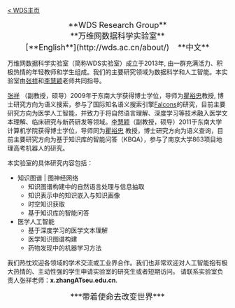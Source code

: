 [< WDS主页](http://wds.ac.cn/)



<center><font size=4>**WDS Research Group**</font></center>
<center><font size=4>**万维网数据科学实验室**</font></center>
<center><font size=4>[**English**](http://wds.ac.cn/about/)</font>&nbsp;&nbsp;&nbsp;&nbsp;&nbsp;<font size=4>**中文**</font></center>

万维网数据科学实验室（简称WDS实验室）成立于2013年, 由一群充满活力、积极热情的年轻教师和学生组成。我们的主要研究领域为数据科学和人工智能。本实验室由[张祥](https://cse.seu.edu.cn/2019/0105/c23024a257570/page.htm)和[李慧颖](https://cse.seu.edu.cn/2019/0105/c23024a257505/page.htm)老师共同指导。

[张祥](https://cse.seu.edu.cn/2019/0105/c23024a257570/page.htm) （副教授，硕导）2009年于东南大学获得博士学位，导师为[瞿裕忠](http://ws.nju.edu.cn/~yzqu)教授, 博士研究方向为语义搜索，参与了国际知名语义搜索引擎[Falcons](http://ws.nju.edu.cn/falcons)的研究，目前主要研究方向为医学人工智能，并致力于将自然语言理解、深度学习等技术融入医学文本理解、临床研究与新药研发等领域。[李慧颖](https://cse.seu.edu.cn/2019/0105/c23024a257505/page.htm)（副教授，硕导）2011于东南大学计算机学院获得博士学位，导师同为[瞿裕忠](http://ws.nju.edu.cn/~yzqu) 教授，博士研究方向为语义查询，目前主要研究方向为基于知识库的智能问答（KBQA），参与了南京大学863项目地理高考机器人的研究。

本实验室的具体研究内容包括：

- 知识图谱 | 图神经网络
	- 知识图谱构建中的自然语言处理与信息抽取
	- 知识表示中的知识嵌入与知识画像
	- 时空知识获取
	- 基于知识库的智能问答
- 医学人工智能
	- 基于深度学习的医学文本理解
	- 医学知识图谱构建
	- 药物发现中的机器学习方法

我们热忱欢迎各领域的学术交流或工业界合作。我们也非常欢迎对人工智能抱有极大热情的、主动性强的学生申请实验室的研究生或者短期访问。 请联系实验室负责人张祥老师：**x.zhangATseu.edu.cn**</font>. 

<center><font size=4> ***带着使命去改变世界*** </font></center>





